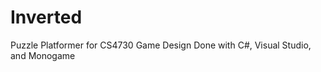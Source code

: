 Inverted
========

Puzzle Platformer for CS4730 Game Design
Done with C#, Visual Studio, and Monogame
